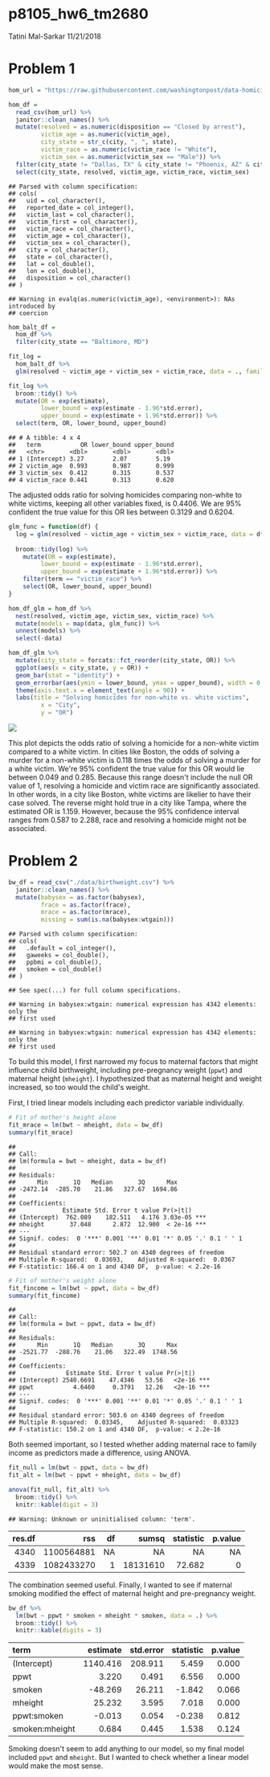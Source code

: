 p8105\_hw6\_tm2680
================
Tatini Mal-Sarkar
11/21/2018

Problem 1
=========

``` r
hom_url = "https://raw.githubusercontent.com/washingtonpost/data-homicides/master/homicide-data.csv"

hom_df = 
  read_csv(hom_url) %>% 
  janitor::clean_names() %>% 
  mutate(resolved = as.numeric(disposition == "Closed by arrest"),
         victim_age = as.numeric(victim_age),
         city_state = str_c(city, ", ", state),
         victim_race = as.numeric(victim_race != "White"),
         victim_sex = as.numeric(victim_sex == "Male")) %>% 
  filter(city_state != "Dallas, TX" & city_state != "Phoenix, AZ" & city_state != "Kansas City, MO" & city_state != "Tulsa, AL") %>% 
  select(city_state, resolved, victim_age, victim_race, victim_sex)
```

    ## Parsed with column specification:
    ## cols(
    ##   uid = col_character(),
    ##   reported_date = col_integer(),
    ##   victim_last = col_character(),
    ##   victim_first = col_character(),
    ##   victim_race = col_character(),
    ##   victim_age = col_character(),
    ##   victim_sex = col_character(),
    ##   city = col_character(),
    ##   state = col_character(),
    ##   lat = col_double(),
    ##   lon = col_double(),
    ##   disposition = col_character()
    ## )

    ## Warning in evalq(as.numeric(victim_age), <environment>): NAs introduced by
    ## coercion

``` r
hom_balt_df = 
  hom_df %>% 
  filter(city_state == "Baltimore, MD")

fit_log = 
  hom_balt_df %>% 
  glm(resolved ~ victim_age + victim_sex + victim_race, data = ., family = binomial())

fit_log %>% 
  broom::tidy() %>% 
  mutate(OR = exp(estimate),
         lower_bound = exp(estimate - 1.96*std.error),
         upper_bound = exp(estimate + 1.96*std.error)) %>% 
  select(term, OR, lower_bound, upper_bound)
```

    ## # A tibble: 4 x 4
    ##   term           OR lower_bound upper_bound
    ##   <chr>       <dbl>       <dbl>       <dbl>
    ## 1 (Intercept) 3.27        2.07        5.19 
    ## 2 victim_age  0.993       0.987       0.999
    ## 3 victim_sex  0.412       0.315       0.537
    ## 4 victim_race 0.441       0.313       0.620

The adjusted odds ratio for solving homicides comparing non-white to white victims, keeping all other variables fixed, is 0.4406. We are 95% confident the true value for this OR lies between 0.3129 and 0.6204.

``` r
glm_func = function(df) {
  log = glm(resolved ~ victim_age + victim_sex + victim_race, data = df, family = binomial())
  
  broom::tidy(log) %>% 
    mutate(OR = exp(estimate),
         lower_bound = exp(estimate - 1.96*std.error),
         upper_bound = exp(estimate + 1.96*std.error)) %>% 
    filter(term == "victim_race") %>% 
    select(OR, lower_bound, upper_bound)
}
```

``` r
hom_df_glm = hom_df %>% 
  nest(resolved, victim_age, victim_sex, victim_race) %>% 
  mutate(models = map(data, glm_func)) %>% 
  unnest(models) %>% 
  select(-data)
```

``` r
hom_df_glm %>% 
  mutate(city_state = forcats::fct_reorder(city_state, OR)) %>% 
  ggplot(aes(x = city_state, y = OR)) + 
  geom_bar(stat = "identity") + 
  geom_errorbar(aes(ymin = lower_bound, ymax = upper_bound), width = 0.2) + 
  theme(axis.text.x = element_text(angle = 90)) +
  labs(title = "Solving homicides for non-white vs. white victims",
         x = "City",
         y = "OR")
```

![](p8105_hw6_tm2680_files/figure-markdown_github/hom_glm_plot-1.png)

This plot depicts the odds ratio of solving a homicide for a non-white victim compared to a white victim. In cities like Boston, the odds of solving a murder for a non-white victim is 0.118 times the odds of solving a murder for a white victim. We're 95% confident the true value for this OR would lie between 0.049 and 0.285. Because this range doesn't include the null OR value of 1, resolving a homicide and victim race are significantly associated. In other words, in a city like Boston, white victims are likelier to have their case solved. The reverse might hold true in a city like Tampa, where the estimated OR is 1.159. However, because the 95% confidence interval ranges from 0.587 to 2.288, race and resolving a homicide might not be associated.

Problem 2
=========

``` r
bw_df = read_csv("./data/birthweight.csv") %>% 
  janitor::clean_names() %>% 
  mutate(babysex = as.factor(babysex),
         frace = as.factor(frace),
         mrace = as.factor(mrace),
         missing = sum(is.na(babysex:wtgain)))
```

    ## Parsed with column specification:
    ## cols(
    ##   .default = col_integer(),
    ##   gaweeks = col_double(),
    ##   ppbmi = col_double(),
    ##   smoken = col_double()
    ## )

    ## See spec(...) for full column specifications.

    ## Warning in babysex:wtgain: numerical expression has 4342 elements: only the
    ## first used

    ## Warning in babysex:wtgain: numerical expression has 4342 elements: only the
    ## first used

To build this model, I first narrowed my focus to maternal factors that might influence child birthweight, including pre-pregnancy weight (`ppwt`) and maternal height (`mheight`). I hypothesized that as maternal height and weight increased, so too would the child's weight.

First, I tried linear models including each predictor variable individually.

``` r
# Fit of mother's height alone
fit_mrace = lm(bwt ~ mheight, data = bw_df)
summary(fit_mrace)
```

    ## 
    ## Call:
    ## lm(formula = bwt ~ mheight, data = bw_df)
    ## 
    ## Residuals:
    ##      Min       1Q   Median       3Q      Max 
    ## -2472.14  -285.70    21.86   327.67  1694.86 
    ## 
    ## Coefficients:
    ##             Estimate Std. Error t value Pr(>|t|)    
    ## (Intercept)  762.089    182.511   4.176 3.03e-05 ***
    ## mheight       37.048      2.872  12.900  < 2e-16 ***
    ## ---
    ## Signif. codes:  0 '***' 0.001 '**' 0.01 '*' 0.05 '.' 0.1 ' ' 1
    ## 
    ## Residual standard error: 502.7 on 4340 degrees of freedom
    ## Multiple R-squared:  0.03693,    Adjusted R-squared:  0.0367 
    ## F-statistic: 166.4 on 1 and 4340 DF,  p-value: < 2.2e-16

``` r
# Fit of mother's weight alone
fit_fincome = lm(bwt ~ ppwt, data = bw_df)
summary(fit_fincome)
```

    ## 
    ## Call:
    ## lm(formula = bwt ~ ppwt, data = bw_df)
    ## 
    ## Residuals:
    ##      Min       1Q   Median       3Q      Max 
    ## -2521.77  -288.76    21.06   322.49  1748.56 
    ## 
    ## Coefficients:
    ##              Estimate Std. Error t value Pr(>|t|)    
    ## (Intercept) 2540.6691    47.4346   53.56   <2e-16 ***
    ## ppwt           4.6460     0.3791   12.26   <2e-16 ***
    ## ---
    ## Signif. codes:  0 '***' 0.001 '**' 0.01 '*' 0.05 '.' 0.1 ' ' 1
    ## 
    ## Residual standard error: 503.6 on 4340 degrees of freedom
    ## Multiple R-squared:  0.03345,    Adjusted R-squared:  0.03323 
    ## F-statistic: 150.2 on 1 and 4340 DF,  p-value: < 2.2e-16

Both seemed important, so I tested whether adding maternal race to family income as predictors made a difference, using ANOVA.

``` r
fit_null = lm(bwt ~ ppwt, data = bw_df)
fit_alt = lm(bwt ~ ppwt + mheight, data = bw_df)

anova(fit_null, fit_alt) %>% 
  broom::tidy() %>% 
  knitr::kable(digit = 3)
```

    ## Warning: Unknown or uninitialised column: 'term'.

|  res.df|         rss|   df|     sumsq|  statistic|  p.value|
|-------:|-----------:|----:|---------:|----------:|--------:|
|    4340|  1100564881|   NA|        NA|         NA|       NA|
|    4339|  1082433270|    1|  18131610|     72.682|        0|

The combination seemed useful. Finally, I wanted to see if maternal smoking modified the effect of maternal height and pre-pregnancy weight.

``` r
bw_df %>% 
  lm(bwt ~ ppwt * smoken + mheight * smoken, data = .) %>% 
  broom::tidy() %>% 
  knitr::kable(digits = 3)
```

| term           |  estimate|  std.error|  statistic|  p.value|
|:---------------|---------:|----------:|----------:|--------:|
| (Intercept)    |  1140.416|    208.911|      5.459|    0.000|
| ppwt           |     3.220|      0.491|      6.556|    0.000|
| smoken         |   -48.269|     26.211|     -1.842|    0.066|
| mheight        |    25.232|      3.595|      7.018|    0.000|
| ppwt:smoken    |    -0.013|      0.054|     -0.238|    0.812|
| smoken:mheight |     0.684|      0.445|      1.538|    0.124|

Smoking doesn't seem to add anything to our model, so my final model included `ppwt` and `mheight`. But I wanted to check whether a linear model would make the most sense.
